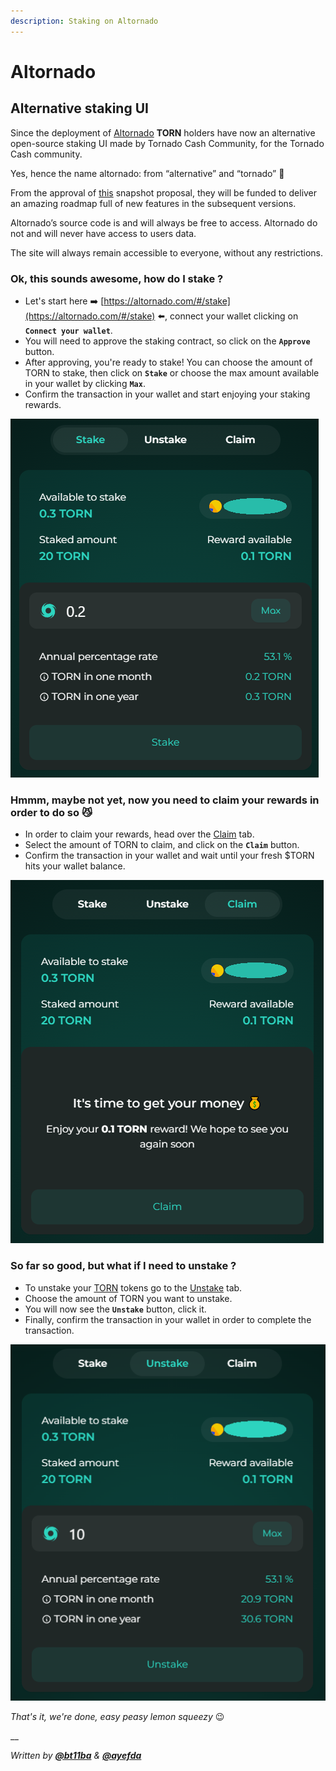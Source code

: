 ```yaml
---
description: Staking on Altornado
---
```


# Altornado

## Alternative staking UI

Since the deployment of [Altornado](https://altornado.com/#/stake) **TORN** holders have now an alternative open-source staking UI made by Tornado Cash Community, for the Tornado Cash community.

Yes, hence the name altornado: from “alternative” and “tornado” 🌝

From the approval of [this](https://snapshot.org/#/torn-community.eth/proposal/0x331caa7b479669e8b836bd87ba9d91427c212ec29a2ede13d84c7190af18c931) snapshot proposal, they will be funded to deliver an amazing roadmap full of new features in the subsequent versions.

Altornado’s source code is and will always be free to access. Altornado do not and will never have access to users data.

The site will always remain accessible to everyone, without any restrictions.

### Ok, this sounds awesome, how do I stake ?

* Let's start here ➡️ [https://altornado.com/#/stake](https://altornado.com/#/stake) ⬅️, connect your wallet clicking on **`Connect your wallet`**.
* You will need to approve the staking contract, so click on the **`Approve`** button.
* After approving, you're ready to stake! You can choose the amount of TORN to stake, then click on **`Stake`** or choose the max amount available in your wallet by clicking **`Max`**.
* Confirm the transaction in your wallet and start enjoying your staking rewards.

![](../../.gitbook/assets/Stake.png)

### Hmmm, maybe not yet, now you need to claim your rewards in order to do so 😼

* In order to claim your rewards, head over the [Claim](https://altornado.com/#/claim) tab.
* Select the amount of TORN to claim, and click on the **`Claim`** button.
* Confirm the transaction in your wallet and wait until your fresh $TORN hits your wallet balance.

![](../../.gitbook/assets/Claim.png)

### So far so good, but what if I need to unstake ?

* To unstake your [TORN](https://etherscan.io/token/0x77777feddddffc19ff86db637967013e6c6a116c) tokens go to the [Unstake](https://altornado.com/#/unstake) tab.
* Choose the amount of TORN you want to unstake.
* You will now see the **`Unstake`** button, click it.
* Finally, confirm the transaction in your wallet in order to complete the transaction.

![](../../.gitbook/assets/Unstake.png)

_That's it, we're done, easy peasy lemon squeezy_ :wink:

\_\_

_Written by_ [_**@bt11ba**_](https://torn.community/u/bt11ba/) _&_ [_**@ayefda**_](https://torn.community/u/ayefda)
